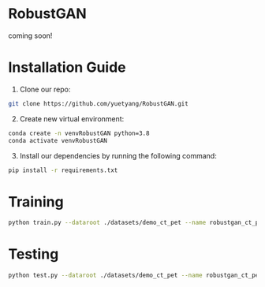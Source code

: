 # RobustGAN
coming soon!
# Installation Guide
1. Clone our repo:
```bash
git clone https://github.com/yuetyang/RobustGAN.git
```
2. Create new virtual environment:
```bash
conda create -n venvRobustGAN python=3.8
conda activate venvRobustGAN
```
3. Install our dependencies by running the following command:
```bash
pip install -r requirements.txt
```

# Training
```bash
python train.py --dataroot ./datasets/demo_ct_pet --name robustgan_ct_pet --model robustgan --netG robustgan
```
# Testing
```bash
python test.py --dataroot ./datasets/demo_ct_pet --name robustgan_ct_pet --model robustgan 
```
